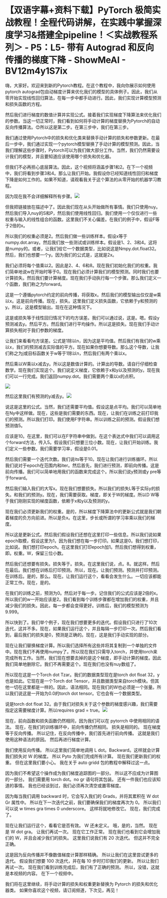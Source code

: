 # 【双语字幕+资料下载】PyTorch 极简实战教程！全程代码讲解，在实践中掌握深度学习&搭建全pipeline！＜实战教程系列＞ - P5：L5- 带有 Autograd 和反向传播的梯度下降 - ShowMeAI - BV12m4y1S7ix

嗨，大家好。欢迎来到新的Pytorch教程。在这个教程中，我向你展示如何使用pytorch autograd包自动梯度计算来优化我们的模型的具体例子。因此，我们从零开始实现线性回归算法，在每一步中都手动进行。因此，我们实现计算模型预测和损失函数的方程。

然后我们进行梯度的数值计算并实现公式。接着我们实现梯度下降算法来优化我们的参数。当这一切正常时，我们看到如何将手动计算的梯度替换为Pytorch的自动反向传播算法。😊所以这是第二步。在第三步中，我们在第三步。

我们通过使用Pytorch中的损失和优化类来替换手动计算的损失和参数更新。在最后一步中，我们通过实现一个pytorch模型替换了手动计算的模型预测。因此，当我们理解这些步骤时，Pytorch可以为我们做大部分工作。当然，我们仍然需要设计我们的模型，并且要知道应该使用哪个损失和优化器。

但我们不必再担心底层算法。因此，这个视频将涵盖步骤1和2。在下一个视频中，我们将看到步骤3和4。那么让我们开始。我假设你已经知道线性回归和梯度下降是如何工作的。如果不知道，请观看我关于这个算法的从零开始的机器学习教程。

因为现在我不会详细解释所有步骤。![](img/49d809dfcdcd868a09e2ad42202f36fc_1.png)

但我把链接放在描述中了。因此我们现在从头开始做所有事情。我们只使用nuy。然后我们导入nuy的S和P，然后我们使用线性回归。我们使用一个仅仅进行一些权重与输入的线性组合的函数。这里我们不关心偏差。在我们的例子中，假设F等于2倍的x。

所以我们的权重必须是2。然后我们做一些训练样本。假设x等于numpy.dot.array。然后我们放一些测试或训练样本。假设是1、2、3和4。这将是numpy的。或者，让我们给它一个数据类型，比如说这是Nmpy.dot.float32。然后，我们也想要一个y。因为我们的公式是，这就是2x。

我们必须将每个值乘以2。因此是2、4、6和8。现在我们初始化我们的权重。我们简单地说w在开始时等于0。现在我们必须计算我们的模型预测。同时我们也要计算损失。然后我们要计算梯度。现在我们手动执行每一个步骤。那么我们定义一个函数，我们称之为forward。

这是一个遵循pytorch约定的前向传播，将获取x。然后我们的模型输出仅仅是w乘以x。这是前向传播。现在，损失。这里我们定义损失函数，它依赖于y和预测的y。所以，这是模型输出。现在在这种情况下。

这是或损失等于线性回归情况下的均方误差。我们可以通过说，这是。嗯。假设y预测减去y。然后平方。然后我们进行平均操作。所以这是损失。现在我们手动计算损失相对于我们参数的梯度。

让我们来看看均方误差。公式是1除以n，因为这是平均值。然后我们有我们的w乘以x，我们的预测减去实际值的平方。现在如果你想要导数。那么这个导数，让我们称之为j或目标函数关于w等于1除以n，然后我们有两个乘以x。

然后乘以W乘以x减去y。所以这是数值计算的。计算出的导数。请自行仔细检查数学。现在我们实现这个。我们说定义梯度，它依赖于x和y以及预测的y。现在我们可以一行完成。我们返回numpy.dot。我们需要两个乘以x的点积。

![](img/49d809dfcdcd868a09e2ad42202f36fc_3.png)

然后这里我们有预测的y减去y。![](img/49d809dfcdcd868a09e2ad42202f36fc_5.png)

说这是这里的公式。当然，我们还需要平均值。假设这是点平均。我们可以简单地在Ny中这样做。现在，这些是我们需要的东西。现在，让我们在训练之前打印我们的预测。所以我们打印。我们使用F字符串。所以训练之前的预测。假设我们想预测值5。

应该是10。在这里，我们可以在F字符串中做到。在这个表达式中我们可以调用这个forward方法，传入5。假设我们只想要三位小数。现在，让我们开始训练。我们定义一些参数。我们需要学习率，假设是0.01。

然后我们需要一个迭代次数。我们说its等于10。现在让我们进行训练循环。所以我们说对于epoch在范围内和iter。然后首先，我们进行预测，即前向传播。这是前向传播。我们可以简单地用我们的函数来完成这个。所以我们说y预测或y pre等于forward。

然后我们输入我们的大写x。现在我们想要损失。所以我们的损失L等于实际y的损失。和我们的预测y。现在，我们需要获取。梯度，即关于W的梯度。所以D W等于我们刚刚实现的梯度函数，依赖于x和y以及预测的y。

现在我们必须更新我们的权重。是的，所以梯度下降算法中的更新公式就是我们朝着梯度的负方向前进。所以是负x。在这里，步长或所谓的学习率乘以我们的梯度。

所以这是更新公式。然后我们假设我们还想在这里打印一些信息。所以我们说如果epoch取模，假设这里为1，因为我们想在每一步打印。如果这是0。我们想打印，比如说。我们想打印epoch。在这里我们打印epoch加1。然后我们想得到权重，即。权重。W，保留三位小数。

然后我们还想要有损失。损失等于。损失。在这里我们说，点。8。就这样。然后在最后。我们想在训练后打印预测。所以，现在。让我们预测。预测并打印预测。在训练后。是的，那么。现在。让我们运行这个，看看会发生什么。一切应该都能正常工作。现在，是的。

在我们的训练之前，预测为0。然后对于每一步。记住我们的公式应该是2倍的x。所以我们的w一开始应该是2。我们看到每个训练步骤都在增加我们的权重，并且减少我们的损失。因此，每一步都会变得更好。训练后，我们的模型预测为9.999。

所以快到了。我们举个例子，现在我们想要更多的迭代。假设我们只进行了10次迭代，这并不多。现在，如果我们运行这个，并且每隔一步打印一次。然后我们看到，最后我们的损失是0，预测是正确的。现在，这是我们手动实现的部分。

现在让我们替换梯度计算。所以我们选择所有这些并将其复制到一个单独的文件中。现在我们不再使用numpy了。所以现在我们只需导入torch，并使用torch来完成所有工作。当然，我们现在想要去掉的是这个梯度，即手动计算的梯度。因此我们简单地删除它。我们不再需要这个。现在我们也没有nuy数组了。

所以现在这是一个Torch dot Tzar。我们的数据类型现在是torch dot float 32，y也是如此。它现在是一个Torch dot Tensor，并且数据类型来自torch模块。但其他一切在这里都是一样的。因此，语法相同。现在我们的W也必须是一个张量。所以我们说这是一开始为0.0的torch dot tensor。它也会有一个数据类型。

说是torch dot float 32。由于我们对损失关于这个参数的梯度感兴趣，我们需要指定这需要梯度计算。所以requires grad = true。![](img/49d809dfcdcd868a09e2ad42202f36fc_7.png)

现在，前向函数和损失函数仍然相同，因为我们可以在 pytorrch 中使用相同的语法。 现在，在我们的训练循环中，前向传播仍然相同。 损失是相同的。 现在梯度等于反向传播。 所以记住，在反向传播中，我们首先进行前向传播。 这就是我们使用这种语法的原因。 然后再进行梯度计算。

我们使用反向传播。 所以这里我们简单地调用 L dot。Backward。这样就会计算我们损失对 W 的梯度。 所以 Pyto 为我们完成所有计算。 现在我们更新我们的权重。 但在这里我们要小心。 我在关于 auto gridd 包的教程中解释过这一点。

因为我们不希望这个操作成为我们梯度追踪图的一部分。 所以这不应成为计算图的一部分。 我们需要用 torch dot。no gr 语句将其包装。 还有一件我们也应该知道的事情。 我也已经谈到过，我们必须再次清空或置零梯度。

因为每当我们调用 backward 时，它会写入我们的 Grads，并将其累积在 W dot Gr 属性中。 所以在下一次迭代之前，我们要确保我们的梯度再次为 0。 所以我们可以说 w times gra times 0 underscore。 这样将就地修改它。 现在，我们完成了。

现在让我们运行这个，看看它是否有效。 W 还未定义。 哦，是的，当然。 现在是 W dot gra。 让我们再试一次。 现在它工作正常。 现在我们也看到它会增加我们的 W，并且会减少我们的损失。 这里我们说我们有 20 次迭代。 但这并不完全正确。

这是因为反向传播并不像数值梯度计算那样精确。 所以让我们在这里尝试更多的迭代。 假设我们想要 100 次迭代，并在每 10 步时打印我们的更新。 所以让我们再试一次。 现在我们看到训练完成后，我们有了正确的预测。 所以，没错，这就是本视频的内容。 在下一个视频中。

我们将在这里继续，将手动计算的损失和权重更新替换为 Pytorch 的损失和优化器类。 如果你喜欢这个视频，请订阅频道，下次见，再见！
